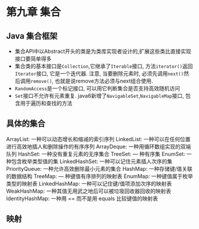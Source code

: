 # 第九章 集合

## Java 集合框架

* 集合API中以Abstract开头的类是为类库实现者设计的,扩展这些类比直接实现接口要简单得多
* 集合类的基本接口是`Collection`,它继承了`Iterable`接口, 方法`iterator()`返回`Iterator`接口, 它是一个迭代器. 注意, 当要删除元素时, 必须先调用`next()`然后调用`remove()`, 也就是说remove方法必须与next组合使用.
* `RandomAccess`是一个标记接口, 可以用它判断集合是否支持高效随机访问
* `Set`接口不允许有元素重复. java6新增了`NavigableSet`,`NavigableMap`接口, 包含用于遍历和查找的方法

## 具体的集合

ArrayList: 一种可以动态增长和缩减的索引序列
LinkedList: 一种可以在任何位置进行高效地插人和删除操作的有序序列
ArrayDeque: 一种用循环数组实现的双端队列
HashSet: 一种没有重复元素的无序集合
TreeSet: — 种有序集
EnumSet: 一种包含枚举类型值的集
LinkedHashSet: 一种可以记住元素插人次序的集
PriorityQueue: 一种允许高效删除最小元素的集合
HashMap: 一种存储键/值关联的数据结构
TreeMap: — 种键值有序排列的映射表
EnumMap: 一种键值属于枚举类型的映射表
LinkedHashMap: 一种可以记住键/值项添加次序的映射表
WeakHashMap: 一种其值无用武之地后可以被垃圾回收器回收的映射表
IdentityHashMap: 一种用 == 而不是用 equals 比较键值的映射表

## 映射

